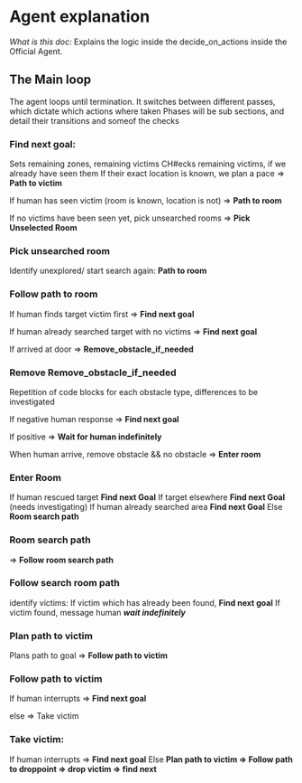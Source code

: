 # Agent explanation
_What is this doc:_ Explains the logic inside the decide_on_actions inside the
Official Agent.

## The Main loop
The agent loops until termination. It switches between different passes, which
dictate which actions where taken
Phases will be sub sections, and detail their transitions and someof the checks

### Find next goal:
Sets remaining zones, remaining victims
CH#ecks remaining victims, if we already have seen them
If their exact location is known, we plan a pace =>  **Path to victim** 

If human has seen victim (room is known, location is not) => **Path to room**

If no victims have been seen yet, pick unsearched rooms => **Pick Unselected
Room**


### Pick unsearched room
Identify unexplored/ start search again: **Path to room**

### Follow path to room
If human finds target victim first => **Find next goal**

If human already searched target with no victims => **Find next goal**

If arrived at door => **Remove_obstacle_if_needed**

### Remove Remove_obstacle_if_needed
Repetition of code blocks for each obstacle type, differences to be
investigated

If negative human response => **Find next goal**

If positive => **Wait for human indefinitely**

When human arrive, remove obstacle && no obstacle => **Enter room**

### Enter Room
If human rescued target **Find next Goal**
If target elsewhere **Find next Goal** (needs investigating)
If human already searched area **Find next Goal**
Else **Room search path**

### Room search path
=> **Follow room search path**

### Follow search room path
identify victims:
If victim which has already been found, **Find next goal**
If victim found, message human **_wait indefinitely_**

### Plan path to victim

Plans path to goal => **Follow path to victim**

### Follow path to victim
If human interrupts => **Find next goal**

else => Take victim

### Take victim:
If human interrupts => **Find next goal**
Else **Plan path to victim => Follow path to droppoint => drop victim => find next**
